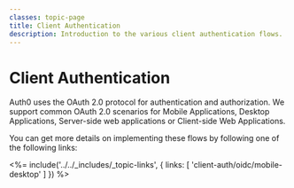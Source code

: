 ```yaml
---
classes: topic-page
title: Client Authentication
description: Introduction to the various client authentication flows.
---
```


<div class="topic-page-header">
  <div data-name="example" class="topic-page-badge"></div>
  <h1>Client Authentication</h1>
  <p>
    Auth0 uses the OAuth 2.0 protocol for authentication and authorization. We support common OAuth 2.0 scenarios for Mobile Applications, Desktop Applications, Server-side web applications or Client-side Web Applications.
  </p>
</div>

You can get more details on implementing these flows by following one of the following links:

<%= include('../../_includes/_topic-links', { links: [
  'client-auth/oidc/mobile-desktop'
] }) %>
